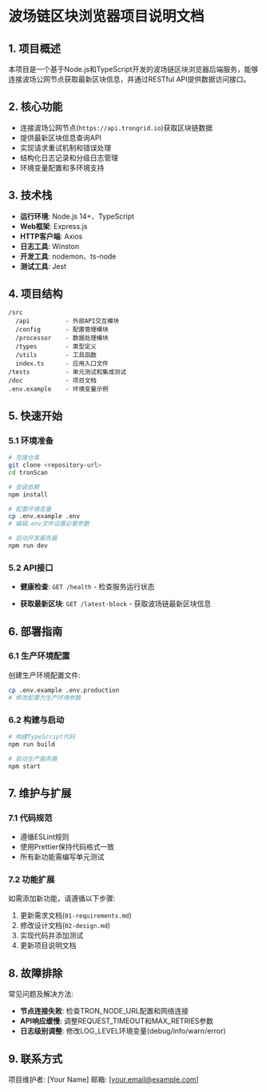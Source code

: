 # 波场链区块浏览器项目说明文档

## 1. 项目概述

本项目是一个基于Node.js和TypeScript开发的波场链区块浏览器后端服务，能够连接波场公网节点获取最新区块信息，并通过RESTful API提供数据访问接口。

## 2. 核心功能

- 连接波场公网节点(`https://api.trongrid.io`)获取区块链数据
- 提供最新区块信息查询API
- 实现请求重试机制和错误处理
- 结构化日志记录和分级日志管理
- 环境变量配置和多环境支持

## 3. 技术栈

- **运行环境**: Node.js 14+、TypeScript
- **Web框架**: Express.js
- **HTTP客户端**: Axios
- **日志工具**: Winston
- **开发工具**: nodemon、ts-node
- **测试工具**: Jest

## 4. 项目结构

```
/src
  /api          - 外部API交互模块
  /config       - 配置管理模块
  /processor    - 数据处理模块
  /types        - 类型定义
  /utils        - 工具函数
  index.ts      - 应用入口文件
/tests          - 单元测试和集成测试
/doc            - 项目文档
.env.example    - 环境变量示例
```

## 5. 快速开始

### 5.1 环境准备

```bash
# 克隆仓库
git clone <repository-url>
cd tronScan

# 安装依赖
npm install

# 配置环境变量
cp .env.example .env
# 编辑.env文件设置必要参数

# 启动开发服务器
npm run dev
```

### 5.2 API接口

- **健康检查**:
  `GET /health` - 检查服务运行状态

- **获取最新区块**:
  `GET /latest-block` - 获取波场链最新区块信息

## 6. 部署指南

### 6.1 生产环境配置

创建生产环境配置文件:
```bash
cp .env.example .env.production
# 修改配置为生产环境参数
```

### 6.2 构建与启动

```bash
# 构建TypeScript代码
npm run build

# 启动生产服务器
npm start
```

## 7. 维护与扩展

### 7.1 代码规范
- 遵循ESLint规则
- 使用Prettier保持代码格式一致
- 所有新功能需编写单元测试

### 7.2 功能扩展
如需添加新功能，请遵循以下步骤:
1. 更新需求文档(`01-requirements.md`)
2. 修改设计文档(`02-design.md`)
3. 实现代码并添加测试
4. 更新项目说明文档

## 8. 故障排除

常见问题及解决方法:

- **节点连接失败**: 检查TRON_NODE_URL配置和网络连接
- **API响应缓慢**: 调整REQUEST_TIMEOUT和MAX_RETRIES参数
- **日志级别调整**: 修改LOG_LEVEL环境变量(debug/info/warn/error)

## 9. 联系方式

项目维护者: [Your Name]
邮箱: [your.email@example.com]